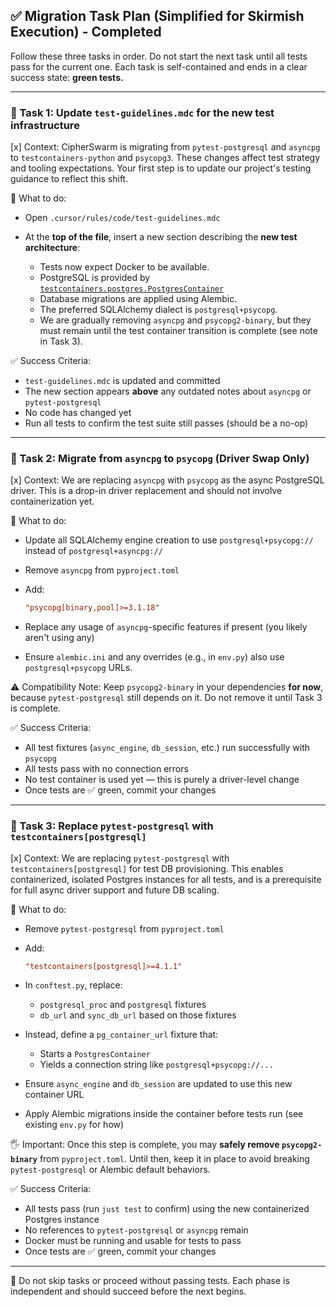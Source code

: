 ## ✅ Migration Task Plan (Simplified for Skirmish Execution) - Completed

Follow these three tasks in order. Do not start the next task until all tests pass for the current one. Each task is self-contained and ends in a clear success state: **green tests.**

---

### 🧪 Task 1: Update `test-guidelines.mdc` for the new test infrastructure

[x] Context:
CipherSwarm is migrating from `pytest-postgresql` and `asyncpg` to `testcontainers-python` and `psycopg3`. These changes affect test strategy and tooling expectations. Your first step is to update our project's testing guidance to reflect this shift.

🔧 What to do:

- Open `.cursor/rules/code/test-guidelines.mdc`
- At the **top of the file**, insert a new section describing the **new test architecture**:

  - Tests now expect Docker to be available.
  - PostgreSQL is provided by [`testcontainers.postgres.PostgresContainer`](https://testcontainers-python.readthedocs.io/en/latest/modules/postgres.html)
  - Database migrations are applied using Alembic.
  - The preferred SQLAlchemy dialect is `postgresql+psycopg`.
  - We are gradually removing `asyncpg` and `psycopg2-binary`, but they must remain until the test container transition is complete (see note in Task 3).

✅ Success Criteria:

- `test-guidelines.mdc` is updated and committed
- The new section appears **above** any outdated notes about `asyncpg` or `pytest-postgresql`
- No code has changed yet
- Run all tests to confirm the test suite still passes (should be a no-op)

---

### 🐘 Task 2: Migrate from `asyncpg` to `psycopg` (Driver Swap Only)

[x] Context:
We are replacing `asyncpg` with `psycopg` as the async PostgreSQL driver. This is a drop-in driver replacement and should not involve containerization yet.

🔧 What to do:

- Update all SQLAlchemy engine creation to use `postgresql+psycopg://` instead of `postgresql+asyncpg://`
- Remove `asyncpg` from `pyproject.toml`
- Add:

    ```toml
    "psycopg[binary,pool]>=3.1.18"
    ```

- Replace any usage of `asyncpg`-specific features if present (you likely aren't using any)
- Ensure `alembic.ini` and any overrides (e.g., in `env.py`) also use `postgresql+psycopg` URLs.

⚠️ Compatibility Note:
Keep `psycopg2-binary` in your dependencies **for now**, because `pytest-postgresql` still depends on it. Do not remove it until Task 3 is complete.

✅ Success Criteria:

- All test fixtures (`async_engine`, `db_session`, etc.) run successfully with `psycopg`
- All tests pass with no connection errors
- No test container is used yet — this is purely a driver-level change
- Once tests are ✅ green, commit your changes

---

### 🧪 Task 3: Replace `pytest-postgresql` with `testcontainers[postgresql]`

[x] Context:
We are replacing `pytest-postgresql` with `testcontainers[postgresql]` for test DB provisioning. This enables containerized, isolated Postgres instances for all tests, and is a prerequisite for full async driver support and future DB scaling.

🔧 What to do:

- Remove `pytest-postgresql` from `pyproject.toml`
- Add:

    ```toml
    "testcontainers[postgresql]>=4.1.1"
    ```

- In `conftest.py`, replace:

  - `postgresql_proc` and `postgresql` fixtures
  - `db_url` and `sync_db_url` based on those fixtures

- Instead, define a `pg_container_url` fixture that:

  - Starts a `PostgresContainer`
  - Yields a connection string like `postgresql+psycopg://...`

- Ensure `async_engine` and `db_session` are updated to use this new container URL
- Apply Alembic migrations inside the container before tests run (see existing `env.py` for how)

🖐 Important:
Once this step is complete, you may **safely remove `psycopg2-binary`** from `pyproject.toml`. Until then, keep it in place to avoid breaking `pytest-postgresql` or Alembic default behaviors.

✅ Success Criteria:

- All tests pass (run `just test` to confirm) using the new containerized Postgres instance
- No references to `pytest-postgresql` or `asyncpg` remain
- Docker must be running and usable for tests to pass
- Once tests are ✅ green, commit your changes

---

🛑 Do not skip tasks or proceed without passing tests. Each phase is independent and should succeed before the next begins.
